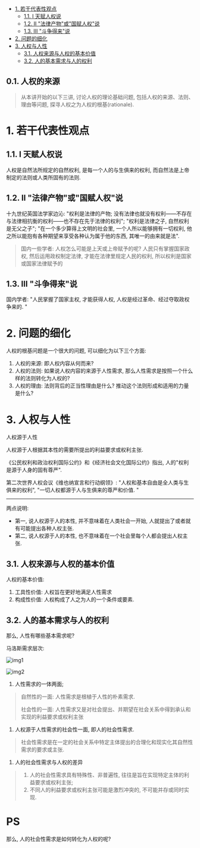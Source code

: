 - [1. 若干代表性观点](#1-若干代表性观点)
  - [1.1. Ⅰ 天赋人权说](#11-ⅰ-天赋人权说)
  - [1.2. Ⅱ "法律产物"或"国赋人权"说](#12-ⅱ-法律产物或国赋人权说)
  - [1.3. Ⅲ "斗争得来"说](#13-ⅲ-斗争得来说)
- [2. 问题的细化](#2-问题的细化)
- [3. 人权与人性](#3-人权与人性)
  - [3.1. 人权来源与人权的基本价值](#31-人权来源与人权的基本价值)
  - [3.2. 人的基本需求与人的权利](#32-人的基本需求与人的权利)


## 0.1. 人权的来源

> 从本讲开始的以下三讲, 讨论人权的理论基础问题, 包括人权的来源、法则、理由等问题, 探寻人权之为人权的根基(rationale). 

# 1. 若干代表性观点

## 1.1. Ⅰ 天赋人权说

人权是自然法所规定的自然权利, 是每一个人的与生俱来的权利, 而自然法是上帝制定的法则或人类所固有的法则. 

## 1.2. Ⅱ "法律产物"或"国赋人权"说

十九世纪英国法学家边沁: "权利是法律的产物; 没有法律也就没有权利——不存在与法律相抗衡的权利——也不存在先于法律的权利"; "权利是法律之子, 自然权利是无父之子"; "在一个多少算得上文明的社会里, 一个人所以能够拥有一切权利, 他之所以能抱有各种期望来享受各种认为属于他的东西, 其唯一的由来就是法". 

> 国内一些学者: 人权怎么可能是上天或上帝赋予的呢? 人民只有掌握国家政权, 然后运用政权制定法律, 才能在法律里规定人民的权利, 所以权利是国家或国家法律赋予的

## 1.3. Ⅲ "斗争得来"说

国内学者: "人民掌握了国家主权, 才能获得人权, 人权是经过革命、经过夺取政权争来的. " 

# 2. 问题的细化

人权的根基问题是一个很大的问题, 可以细化为以下三个方面: 

1. 人权的来源: 即人权内容从何而来? 
2. 人权的法则: 如果说人权内容的来源于人性需求, 那么人性需求是按照一个什么样的法则转化为人权的? 
3. 人权的理由: 法则背后的正当性理由是什么? 推动这个法则形成和适用的力量是什么? 

# 3. 人权与人性

人权源于人性

人权源于人根据其本性的需要所提出的利益要求或权利主张.  

《公民权利和政治权利国际公约》和《经济社会文化国际公约》指出, 人的"权利是源于人身的固有尊严". 

第二次世界人权会议《维也纳宣言和行动纲领》: "人权和基本自由是全人类与生俱来的权利", "一切人权都源于人与生俱来的尊严和价值. " 

---

两点说明: 

- 第一, 说人权源于人的本性, 并不意味着在人类社会一开始, 人就提出了或者就有可能提出各种人权主张. 
- 第二, 说人权源于人的本性, 也不意味着在一个社会里每个人都会提出人权主张.  

## 3.1. 人权来源与人权的基本价值

人权的基本价值: 

1. 工具性价值: 人权旨在更好地满足人性需求
2. 构成性价值: 人权构成了人之为人的一个条件或要素. 

## 3.2. 人的基本需求与人的权利

那么, 人性有哪些基本需求呢?  

马洛斯需求层次:

![img1](https://dsm04pap003files.storage.live.com/y4mYl6MfUyCAy0Pv-31yUFNnK-YY1kDbI72ODmaH6vIISUkieMaG9ms_UCnBXG1eZGXjgSIWL1jEIhDvQEPTac2sKYRjcQowQTa9Li5ZQCJz5Ey9kf5x02KyCQN8u1r8ZaOcyrv8NRSzjqw25nenlq6bdyXduL3Tw4gHcJq-fXkL-rdyVoBqz4I5mFE1QEp77DI?width=859&height=522&cropmode=none)

![img2](https://dsm04pap003files.storage.live.com/y4mEabNLv84F3vlbv8ZvbL74CaRHsnu0pQRYq4oRtMPpDqavcahEpS2BXyE6BwE4uJqYVP4hQIvN6i1Uaf9gQtkD_3dL3XqLX6helvdHdEjPzFedRVC7fDHLhzdAmzrHFCK-xxZ4dOmj4-bj4dTN6PKO1ULsSpFuTweLnn4_vEUw9RpJOcxL99LytCyOrNRq003?width=540&height=372&cropmode=none)

1. 人性需求的一体两面; 

> 自然性的一面: 人性需求是根植于人性的朴素需求. 
> 
> 社会性的一面: 人性需求又是对社会提出、并期望在社会关系中得到承认和实现的利益要求或权利主张

1. 人权源于人性需求的社会性一面, 即人的社会性需求. 

> 社会性需求是在一定的社会关系中特定主体提出的合理化和现实化其自然性需求的要求或主张. 

1. 人的社会性需求与人权的差异

> 1. 人的社会性需求具有特殊性、非普遍性, 往往是旨在实现特定主体的利益要求或权利主张; 
> 2. 不同人的利益要求或权利主张可能是激烈冲突的, 不可能并存或同时实现. 

# PS

那么, 人的社会性需求是如何转化为人权的呢? 